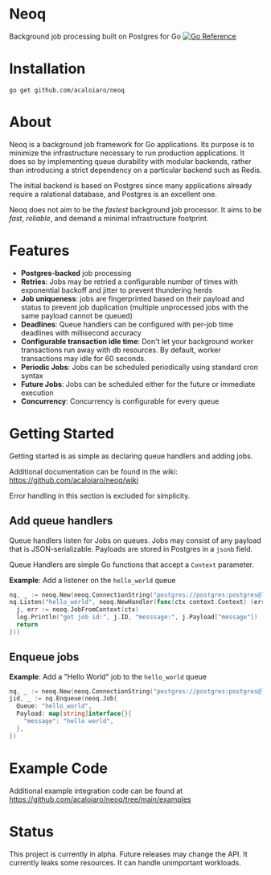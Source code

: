 # Neoq

Background job processing built on Postgres for Go [![Go Reference](https://pkg.go.dev/badge/github.com/acaloiaro/neoq.svg)](https://pkg.go.dev/github.com/acaloiaro/neoq)

# Installation

`go get github.com/acaloiaro/neoq`

# About

Neoq is a background job framework for Go applications. Its purpose is to minimize the infrastructure necessary to run production applications. It does so by implementing queue durability with modular backends, rather than introducing a strict dependency on a particular backend such as Redis.

The initial backend is based on Postgres since many applications already require a ralational database, and Postgres is an excellent one.

Neoq does not aim to be the _fastest_ background job processor. It aims to be _fast_, _reliable_, and demand a minimal infrastructure footprint.

# Features

- **Postgres-backed** job processing
- **Retries**: Jobs may be retried a configurable number of times with exponential backoff and jitter to prevent thundering herds
- **Job uniqueness**: jobs are fingerprinted based on their payload and status to prevent job duplication (multiple unprocessed jobs with the same payload cannot be queued)
- **Deadlines**: Queue handlers can be configured with per-job time deadlines with millisecond accuracy
- **Configurable transaction idle time**: Don't let your background worker transactions run away with db resources. By default, worker transactions may idle for 60 seconds.
- **Periodic Jobs**: Jobs can be scheduled periodically using standard cron syntax
- **Future Jobs**: Jobs can be scheduled either for the future or immediate execution
- **Concurrency**: Concurrency is configurable for every queue

# Getting Started

Getting started is as simple as declaring queue handlers and adding jobs.

Additional documentation can be found in the wiki: https://github.com/acaloiaro/neoq/wiki

Error handling in this section is excluded for simplicity.

## Add queue handlers

Queue handlers listen for Jobs on queues. Jobs may consist of any payload that is JSON-serializable. Payloads are stored in Postgres in a `jsonb` field.

Queue Handlers are simple Go functions that accept a `Context` parameter.

**Example**: Add a listener on the `hello_world` queue

```go
nq, _ := neoq.New(neoq.ConnectionString("postgres://postgres:postgres@localhost:5432/neoq?sslmode=disable"))
nq.Listen("hello_world", neoq.NewHandler(func(ctx context.Context) (err error) {
  j, err := neoq.JobFromContext(ctx)
  log.Println("got job id:", j.ID, "messsage:", j.Payload["message"])
  return
}))
```

## Enqueue jobs

**Example**: Add a "Hello World" job to the `hello_world` queue

```go
nq, _ := neoq.New(neoq.ConnectionString("postgres://postgres:postgres@localhost:5432/neoq?sslmode=disable"))
jid, _ := nq.Enqueue(neoq.Job{
  Queue: "hello_world",
  Payload: map[string]interface{}{
    "message": "hello world",
  },
})

```

# Example Code

Additional example integration code can be found at https://github.com/acaloiaro/neoq/tree/main/examples

# Status

This project is currently in alpha. Future releases may change the API. It currently leaks some resources. It can handle unimportant workloads.


